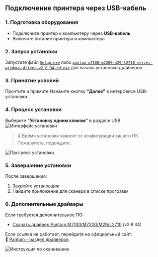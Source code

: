 ## Подключение принтера через USB-кабель

### 1. Подготовка оборудования
- Подключите принтер к компьютеру через **USB-кабель**
- Включите питание принтера и компьютера

### 2. Запуск установки
Запустите файл [`Setup.exe`](#) либо [`pantum-m7100-m7200-m29-l2710-series-windows-driver-v2_8_34-cd.exe`](#) для начала установки драйверов.

### 3. Принятие условий
Прочтите и примите
Нажмите кнопку **"Далее"** в интерфейсе USB-установки.

### 4. Процесс установки

Выберите **"Установку одним кликом"** в разделе USB. 
![Интерфейс установки](https://github.com/user-attachments/assets/c31bb37d-8af2-4099-877e-08b510afb2eb)

> ⏳ Время установки зависит от конфигурации вашего ПК. Пожалуйста, подождите.

![Прогресс установки](https://github.com/user-attachments/assets/4ae11568-3eb9-4285-ac47-edb110441d9e)

### 5. Завершение установки
После завершения:
1. Закройте установщик
2. Найдите приложение для сканера в списке программ

### 6. Дополнительные драйверы
Если требуется дополнительное ПО:
- [Скачать драйвер Pantum M7100/M7200/M29/L2710](https://www.pantum.ru/wp-content/uploads/2025/02/pantum-m7100-m7200-m29-l2710-series-windows-driver-v2_8_34-cd.exe) (v2.8.34)

Если ссылка не работает, перейдите на официальный сайт:  
🔗 [Pantum - раздел драйверов](https://www.pantum.ru/service-and-support/driver/)

![Инструкция по скачиванию](https://github.com/user-attachments/assets/49465f8c-f57d-4b6f-a5f2-529caf791bf4)

